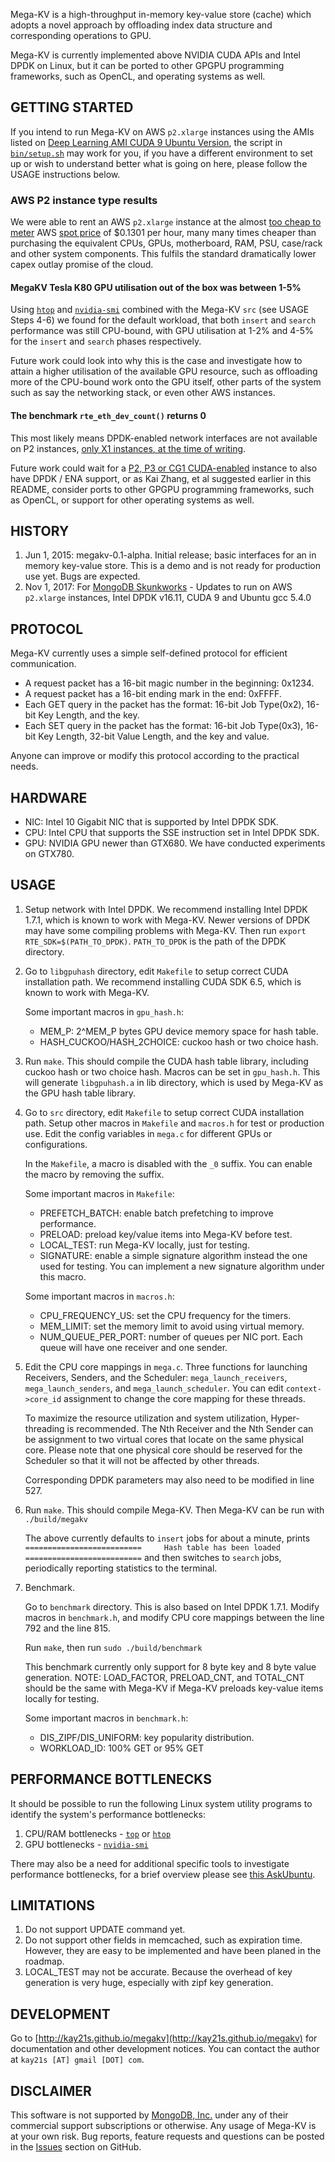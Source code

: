 Mega-KV is a high-throughput in-memory key-value store (cache) which adopts a
novel approach by offloading index data structure and corresponding operations
to GPU.

Mega-KV is currently implemented above NVIDIA CUDA APIs and Intel DPDK on Linux,
but it can be ported to other GPGPU programming frameworks, such as OpenCL, and
operating systems as well.


## GETTING STARTED

If you intend to run Mega-KV on AWS `p2.xlarge` instances using the AMIs 
listed on [Deep Learning AMI CUDA 9 Ubuntu Version][aws-deep-learning-cuda-9], 
the script in [`bin/setup.sh`](bin/setup.sh) may work for you, 
if you have a different environment to set up or 
wish to understand better what is going on here, 
please follow the USAGE instructions below.

### AWS P2 instance type results

We were able to rent an AWS `p2.xlarge` instance at the almost 
[too cheap to meter][too-cheap-to-meter] AWS [spot price][spot-price] 
of $0.1301 per hour, many many times cheaper than purchasing the equivalent
CPUs, GPUs, motherboard, RAM, PSU, case/rack and other system components.
This fulfils the standard dramatically lower capex outlay promise of the cloud.

#### MegaKV Tesla K80 GPU utilisation out of the box was between 1-5%

Using [`htop`][htop] and [`nvidia-smi`][nvidia-smi] combined with the 
Mega-KV `src` (see USAGE Steps 4-6) we found for the default workload, 
that both `insert` and `search` performance was still CPU-bound, with 
GPU utilisation at 1-2% and 4-5% for the  `insert` and `search` 
phases respectively.

Future work could look into why this is the case and investigate 
how to attain a higher utilisation of the available GPU resource, such as 
offloading more of the CPU-bound work onto the GPU itself, other parts of 
the system such as say the networking stack, or even other AWS instances.

#### The benchmark `rte_eth_dev_count()` returns 0

This most likely means DPDK-enabled network interfaces are not available on P2 
instances, [only X1 instances, at the time of writing][aws-dpdk-ena-x1-only].

Future work could wait for a [P2, P3 or CG1 CUDA-enabled][aws-cuda-instances] 
instance to also have DPDK / ENA support, or as Kai Zhang, et al suggested
earlier in this README, consider ports to other GPGPU programming frameworks,
such as OpenCL, or support for other operating systems as well.


## HISTORY

1. Jun 1, 2015: megakv-0.1-alpha. Initial release; basic interfaces for an in
memory key-value store. This is a demo and is not ready for production use yet.
Bugs are expected.
2. Nov 1, 2017: For [MongoDB Skunkworks][mongodb-skunkworks] - 
Updates to run on AWS `p2.xlarge` instances, Intel DPDK v16.11, CUDA 9 
and Ubuntu gcc 5.4.0


## PROTOCOL

Mega-KV currently uses a simple self-defined protocol for efficient communication.

* A request packet has a 16-bit magic number in the beginning: 0x1234.
* A request packet has a 16-bit ending mark in the end: 0xFFFF.
* Each GET query in the packet has the format: 16-bit Job Type(0x2), 16-bit Key
Length, and the key.
* Each SET query in the packet has the format: 16-bit Job Type(0x3), 16-bit Key
Length, 32-bit Value Length, and the key and value.

Anyone can improve or modify this protocol according to the practical needs.


## HARDWARE

* NIC: Intel 10 Gigabit NIC that is supported by Intel DPDK SDK.
* CPU: Intel CPU that supports the SSE instruction set in Intel DPDK SDK.
* GPU: NVIDIA GPU newer than GTX680. We have conducted experiments on GTX780.


## USAGE

1. Setup network with Intel DPDK. We recommend installing Intel DPDK 1.7.1,
which is known to work with Mega-KV. Newer versions of DPDK may have some
compiling problems with Mega-KV. Then run `export RTE_SDK=$(PATH_TO_DPDK)`.
`PATH_TO_DPDK` is the path of the DPDK directory.


2. Go to `libgpuhash` directory, edit `Makefile` to setup correct CUDA installation
path. We recommend installing CUDA SDK 6.5, which is known to work with Mega-KV.

    Some important macros in `gpu_hash.h`:

    * MEM_P: 2^MEM_P bytes GPU device memory space for hash table.
    * HASH_CUCKOO/HASH_2CHOICE: cuckoo hash or two choice hash.


3. Run `make`. This should compile the CUDA hash table library, including cuckoo
hash or two choice hash. Macros can be set in `gpu_hash.h`. This will generate
`libgpuhash.a` in lib directory, which is used by Mega-KV as the GPU hash table
library.


4. Go to `src` directory, edit `Makefile` to setup correct CUDA installation path.
Setup other macros in `Makefile` and `macros.h` for test or production use. Edit the
config variables in `mega.c` for different GPUs or configurations.

    In the `Makefile`, a macro is disabled with the `_0` suffix. You can enable the
macro by removing the suffix.

    Some important macros in `Makefile`:

    * PREFETCH_BATCH: enable batch prefetching to improve performance.
    * PRELOAD: preload key/value items into Mega-KV before test.
    * LOCAL_TEST: run Mega-KV locally, just for testing.
    * SIGNATURE: enable a simple signature algorithm instead the one used for testing.
      You can implement a new signature algorithm under this macro.

    Some important macros in `macros.h`:

    * CPU_FREQUENCY_US: set the CPU frequency for the timers.
    * MEM_LIMIT: set the memory limit to avoid using virtual memory.
    * NUM_QUEUE_PER_PORT: number of queues per NIC port. Each queue will have one
      receiver and one sender.


5. Edit the CPU core mappings in `mega.c`. Three functions for launching Receivers,
Senders, and the Scheduler: `mega_launch_receivers`, `mega_launch_senders`, and
`mega_launch_scheduler`. You can edit `context->core_id` assignment to change the core
mapping for these threads.

    To maximize the resource utilization and system utilization, Hyper-threading is
recommended. The Nth Receiver and the Nth Sender can be assignment to two virtual
cores that locate on the same physical core. Please note that one physical core
should be reserved for the Scheduler so that it will not be affected by other
threads.

    Corresponding DPDK parameters may also need to be modified in line 527.


6. Run `make`. This should compile Mega-KV. Then Mega-KV can be run with
`./build/megakv`

    The above currently defaults to `insert` jobs for about a minute, prints
    `==========================     Hash table has been loaded     ==========================`
    and then switches to `search` jobs, periodically reporting 
    statistics to the terminal. 


7. Benchmark.

    Go to `benchmark` directory. This is also based on Intel DPDK 1.7.1. Modify macros in
    `benchmark.h`, and modify CPU core mappings between the line 792 and the line 815.

    Run `make`, then run `sudo ./build/benchmark`

    This benchmark currently only support for 8 byte key and 8 byte value generation.
    NOTE: LOAD_FACTOR, PRELOAD_CNT, and TOTAL_CNT should be the same with Mega-KV if
    Mega-KV preloads key-value items locally for testing.

    Some important macros in `benchmark.h`:

    * DIS_ZIPF/DIS_UNIFORM: key popularity distribution.
    * WORKLOAD_ID: 100% GET or 95% GET


## PERFORMANCE BOTTLENECKS

It should be possible to run the following Linux system utility programs
to identify the system's performance bottlenecks:

 1. CPU/RAM bottlenecks - [`top`][top] or [`htop`][htop]
 2. GPU bottlenecks - [`nvidia-smi`][nvidia-smi]

There may also be a need for additional specific tools to investigate 
performance bottlenecks, for a brief overview please see 
[this AskUbuntu][ask-ubuntu-performance].
 

## LIMITATIONS

1. Do not support UPDATE command yet.
2. Do not support other fields in memcached, such as expiration time. However, they
are easy to be implemented and have been planed in the roadmap.
3. LOCAL_TEST may not be accurate. Because the overhead of key generation is very
huge, especially with zipf key generation.


## DEVELOPMENT

Go to [http://kay21s.github.io/megakv](http://kay21s.github.io/megakv) for documentation and other
development notices. You can contact the author at `kay21s [AT] gmail [DOT] com`.


## DISCLAIMER

This software is not supported by [MongoDB, Inc.](https://www.mongodb.com)
under any of their commercial support subscriptions or otherwise. Any usage of
Mega-KV is at your own risk. Bug reports, feature requests and questions can be
posted in the [Issues](https://github.com/pzrq/megakv/issues?state=open) section on GitHub.


[mongodb-skunkworks]: https://www.mongodb.com/careers/departments/engineering
[aws-deep-learning-cuda-9]: https://aws.amazon.com/marketplace/pp/B076TGJHY1
[too-cheap-to-meter]: https://en.wikipedia.org/wiki/Too_cheap_to_meter
[spot-price]: https://aws.amazon.com/ec2/spot/pricing/
[top]: https://linux.die.net/man/1/top
[htop]: https://linux.die.net/man/1/htop
[nvidia-smi]: https://developer.nvidia.com/nvidia-system-management-interface
[aws-dpdk-ena-x1-only]: https://aws.amazon.com/blogs/aws/elastic-network-adapter-high-performance-network-interface-for-amazon-ec2/
[aws-cuda-instances]: http://docs.aws.amazon.com/AWSEC2/latest/UserGuide/accelerated-computing-instances.html
[ask-ubuntu-performance]: https://askubuntu.com/questions/1540/how-can-i-find-out-if-a-process-is-cpu-memory-or-disk-bound
